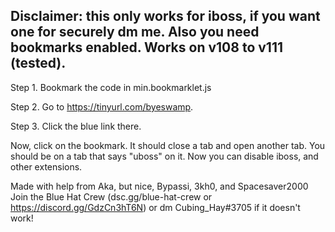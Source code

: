 ## Disclaimer: this only works for iboss, if you want one for securely dm me. Also you need bookmarks enabled. Works on v108 to v111 (tested). ##

Step 1. Bookmark the code in min.bookmarklet.js


Step 2. Go to  https://tinyurl.com/byeswamp.

Step 3. Click the blue link there.

Now, click on the bookmark. It should close a tab and open another tab. You should be on a tab that says "uboss" on it.
Now you can disable iboss, and other extensions. 

Made with help from Aka, but nice, Bypassi, 3kh0, and Spacesaver2000
Join the Blue Hat Crew (dsc.gg/blue-hat-crew or https://discord.gg/GdzCn3hT6N) or dm Cubing_Hay#3705 if it doesn't work!
